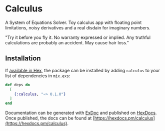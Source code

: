 # Calculus

A System of Equations Solver.  Toy calculus app with floating point limitations, noisy derivatives and a real disdain for imaginary numbers.

"Try it before you fly it.  No warranty expressed or implied.  Any truthful calculations are probably an accident.  May cause hair loss."

## Installation

If [available in Hex](https://hex.pm/docs/publish), the package can be installed
by adding `calculus` to your list of dependencies in `mix.exs`:

```elixir
def deps do
  [
    {:calculus, "~> 0.1.0"}
  ]
end
```

Documentation can be generated with [ExDoc](https://github.com/elixir-lang/ex_doc)
and published on [HexDocs](https://hexdocs.pm). Once published, the docs can
be found at [https://hexdocs.pm/calculus](https://hexdocs.pm/calculus).
